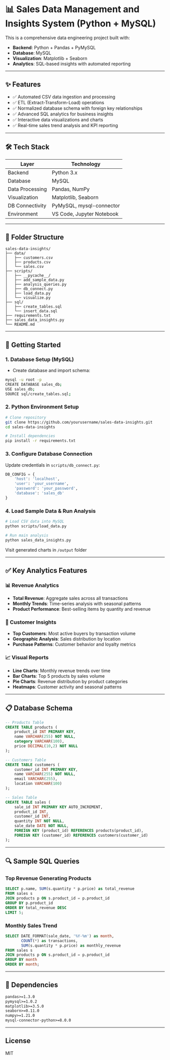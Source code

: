 # 📊 Sales Data Management and Insights System (Python + MySQL)
This is a comprehensive data engineering project built with:
- **Backend**: Python + Pandas + PyMySQL
- **Database**: MySQL
- **Visualization**: Matplotlib + Seaborn
- **Analytics**: SQL-based insights with automated reporting

---

## ✨ Features
- ✅ Automated CSV data ingestion and processing
- ✅ ETL (Extract-Transform-Load) operations
- ✅ Normalized database schema with foreign key relationships
- ✅ Advanced SQL analytics for business insights
- ✅ Interactive data visualizations and charts
- ✅ Real-time sales trend analysis and KPI reporting

---

## 🛠️ Tech Stack
| Layer         | Technology                  |
|---------------|-----------------------------|
| Backend       | Python 3.x                  |
| Database      | MySQL                       |
| Data Processing| Pandas, NumPy              |
| Visualization | Matplotlib, Seaborn         |
| DB Connectivity| PyMySQL, mysql-connector   |
| Environment   | VS Code, Jupyter Notebook   |

---

## 📁 Folder Structure
```
sales-data-insights/
├── data/
│   ├── customers.csv
│   ├── products.csv
│   └── sales.csv
├── scripts/
│   ├── __pycache__/
│   ├── add_sample_data.py
│   ├── analysis_queries.py
│   ├── db_connect.py
│   ├── load_data.py
│   └── visualize.py
├── sql/
│   ├── create_tables.sql
│   └── insert_data.sql
├── requirements.txt
├── sales_data_insights.py
└── README.md
```

---

## 🚀 Getting Started

### 1. Database Setup (MySQL)
- Create database and import schema:
```bash
mysql -u root -p
CREATE DATABASE sales_db;
USE sales_db;
SOURCE sql/create_tables.sql;
```

### 2. Python Environment Setup
```bash
# Clone repository
git clone https://github.com/yourusername/sales-data-insights.git
cd sales-data-insights

# Install dependencies
pip install -r requirements.txt
```

### 3. Configure Database Connection
Update credentials in `scripts/db_connect.py`:
```python
DB_CONFIG = {
    'host': 'localhost',
    'user': 'your_username', 
    'password': 'your_password',
    'database': 'sales_db'
}
```

### 4. Load Sample Data & Run Analysis
```bash
# Load CSV data into MySQL
python scripts/load_data.py

# Run main analysis
python sales_data_insights.py
```

Visit generated charts in `/output` folder

---

## ✅ Key Analytics Features

### 📊 Revenue Analytics
- **Total Revenue**: Aggregate sales across all transactions
- **Monthly Trends**: Time-series analysis with seasonal patterns
- **Product Performance**: Best-selling items by quantity and revenue

### 👥 Customer Insights  
- **Top Customers**: Most active buyers by transaction volume
- **Geographic Analysis**: Sales distribution by location
- **Purchase Patterns**: Customer behavior and loyalty metrics

### 📈 Visual Reports
- **Line Charts**: Monthly revenue trends over time
- **Bar Charts**: Top 5 products by sales volume
- **Pie Charts**: Revenue distribution by product categories
- **Heatmaps**: Customer activity and seasonal patterns

---

## 📋 Database Schema

```sql
-- Products Table
CREATE TABLE products (
    product_id INT PRIMARY KEY,
    name VARCHAR(255) NOT NULL,
    category VARCHAR(100),
    price DECIMAL(10,2) NOT NULL
);

-- Customers Table  
CREATE TABLE customers (
    customer_id INT PRIMARY KEY,
    name VARCHAR(255) NOT NULL,
    email VARCHAR(255),
    location VARCHAR(100)
);

-- Sales Table
CREATE TABLE sales (
    sale_id INT PRIMARY KEY AUTO_INCREMENT,
    product_id INT,
    customer_id INT, 
    quantity INT NOT NULL,
    sale_date DATE NOT NULL,
    FOREIGN KEY (product_id) REFERENCES products(product_id),
    FOREIGN KEY (customer_id) REFERENCES customers(customer_id)
);
```

---

## 🔍 Sample SQL Queries

### Top Revenue Generating Products
```sql
SELECT p.name, SUM(s.quantity * p.price) as total_revenue
FROM sales s 
JOIN products p ON s.product_id = p.product_id
GROUP BY p.product_id 
ORDER BY total_revenue DESC 
LIMIT 5;
```

### Monthly Sales Trend
```sql
SELECT DATE_FORMAT(sale_date, '%Y-%m') as month,
       COUNT(*) as transactions,
       SUM(s.quantity * p.price) as monthly_revenue
FROM sales s
JOIN products p ON s.product_id = p.product_id  
GROUP BY month
ORDER BY month;
```

---

## 📌 Dependencies
```txt
pandas>=1.3.0
pymysql>=1.0.2
matplotlib>=3.5.0
seaborn>=0.11.0
numpy>=1.21.0
mysql-connector-python>=8.0.0
```

---

## License
MIT
